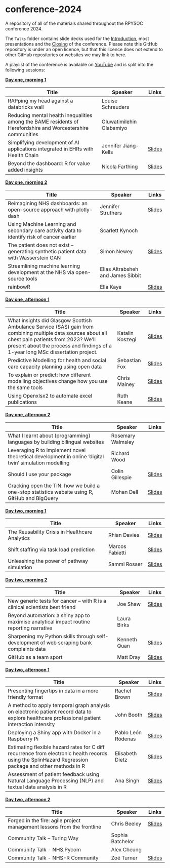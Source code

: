 
# conference-2024

A repository of all of the materials shared throughout the RPYSOC conference 
2024.

The `Talks` folder contains slide decks used for the [Introduction](https://github.com/nhs-r-community/conference-2024/blob/2508114fbaecb020d97308fe1d11aa9d86135f33/Talks/introduction.md), most presentations and the [Closing](https://github.com/nhs-r-community/conference-2024/blob/2508114fbaecb020d97308fe1d11aa9d86135f33/Talks/closing.md) of the conference. Please note this GitHub repository is under an open licence, but that this licence does not 
extend to other GitHub repositories or websites we may link to here.

A playlist of the conference is available on 
[YouTube](https://www.youtube.com/playlist?list=PLXCrMzQaI6c2vQUabRSOg9_FCxp6x6cVg) and is split into the following sessions:

**[Day one, morning 1](https://www.youtube.com/watch?v=_ZqlPsDUdSY&list=PLXCrMzQaI6c2vQUabRSOg9_FCxp6x6cVg&index=8&pp=iAQB)**

| Title | Speaker | Links |
|-----|--|-|
| RAPping my head against a databricks wall | Louise Schreuders | |
| Reducing mental health inequalities among the BAME residents of Herefordshire and Worcestershire communities | Oluwatimilehin Olabamiyo | |
| Simplifying development of AI applications integrated in EHRs with Health Chain | Jennifer Jiang-Kells | [Slides](https://github.com/nhs-r-community/conference-2024/blob/18bd063d729bfab457124bf849ed9812e12ba118/Talks/2024-11-21_jiang-kells_building-healthchain.md) |
| Beyond the dashboard: R for value added insights | Nicola Farthing | [Slides](https://github.com/nhs-r-community/conference-2024/blob/18bd063d729bfab457124bf849ed9812e12ba118/Talks/2024-11-21_farthing_r-for-value-added-insights.pptx) |

**[Day one, morning 2](https://www.youtube.com/watch?v=5R7lx4FW7Z0&list=PLXCrMzQaI6c2vQUabRSOg9_FCxp6x6cVg&index=7&pp=iAQB)**

| Title | Speaker | Links |
|-----|--|-|
| Reimagining NHS dashboards: an open-source approach with plotly-dash | Jennifer Struthers | [Slides](https://github.com/nhs-r-community/conference-2024/blob/18bd063d729bfab457124bf849ed9812e12ba118/Talks/2024-11-21_struthers_reimagine-dashboards.pptx) |
| Using Machine Learning and secondary care activity data to identify risk of cancer earlier | Scarlett Kynoch | |
| The patient does not exist – generating synthetic patient data with Wasserstein GAN | Simon Newey | [Slides](https://github.com/nhs-r-community/conference-2024/blob/18bd063d729bfab457124bf849ed9812e12ba118/Talks/2024-11-21_newey_gan.pptx) |
| Streamlining machine learning development at the NHS via open-source tools | Elias Altrabsheh and James Sibbit | |
| rainbowR | Ella Kaye | [Slides](https://github.com/nhs-r-community/conference-2024/blob/18bd063d729bfab457124bf849ed9812e12ba118/Talks/2024-11-21_kaye_rainbowR) |

**[Day one, afternoon 1](https://www.youtube.com/watch?v=JfKWT7YbW0k&list=PLXCrMzQaI6c2vQUabRSOg9_FCxp6x6cVg&index=3&pp=iAQB)**

| Title | Speaker | Links |
|-----|--|-|
| What insights did Glasgow Scottish Ambulance Service (SAS) gain from combining multiple data sources about all chest pain patients from 2023? We'll present about the process and findings of a 1-year long MSc dissertation project. | Katalin Koszegi | [Slides](https://github.com/nhs-r-community/conference-2024/blob/18bd063d729bfab457124bf849ed9812e12ba118/Talks/2024-11-21_koszegi_sas-chest-pain.pptx) |
| Predictive Modelling for health and social care capacity planning using open data | Sebastian Fox | [Slides](https://github.com/nhs-r-community/conference-2024/blob/18bd063d729bfab457124bf849ed9812e12ba118/Talks/2024-11-21_fox_planning-tool.pptx) |
| To explain or predict: how different modelling objectives change how you use the same tools | Chris Mainey | [Slides](https://github.com/nhs-r-community/conference-2024/blob/18bd063d729bfab457124bf849ed9812e12ba118/Talks/2024-11-21_mainey_to_explain_or_predict.md) |
| Using Openxlsx2 to automate excel publications | Ruth Keane | [Slides](https://github.com/nhs-r-community/conference-2024/blob/18bd063d729bfab457124bf849ed9812e12ba118/Talks/2024-11-21_keane_openxlsx2.pptx) |

**[Day one, afternoon 2](https://www.youtube.com/watch?v=KgLsjY7xgAQ&list=PLXCrMzQaI6c2vQUabRSOg9_FCxp6x6cVg&index=6)**

| Title | Speaker | Links |
|-----|--|-|
| What I learnt about (programming) languages by building bilingual websites | Rosemary Walmsley | |
| Leveraging R to implement novel theoretical development in online ‘digital twin’ simulation modelling | Richard Wood | |
| Should I use your package | Colin Gillespie | [Slides](https://nhs-r-community.github.io/conference-2024/Talks/2024-11-21_gillespie_validating-r-packages.pdf) |
| Cracking open the TiN: how we build a one-stop statistics website using R, GitHub and BigQuery | Mohan Dell | [Slides](https://github.com/nhs-r-community/conference-2024/blob/18bd063d729bfab457124bf849ed9812e12ba118/Talks/2024-11-21_dell_cracking-open-the-tin.pptx) |

**[Day two, morning 1](https://www.youtube.com/watch?v=s21lNo3pZVQ&list=PLXCrMzQaI6c2vQUabRSOg9_FCxp6x6cVg&index=5&pp=iAQB)**

| Title | Speaker | Links |
|-----|--|-|
| The Reusability Crisis in Healthcare Analytics | Rhian Davies | [Slides](https://github.com/nhs-r-community/conference-2024/blob/main/Talks/2024-11-22_davies_reusable.md) |
| Shift staffing via task load prediction | Marcos Fabietti | [Slides](https://github.com/nhs-r-community/conference-2024/blob/18bd063d729bfab457124bf849ed9812e12ba118/Talks/2024-11-22_fabietti_shift_staffing.pptx) |
| Unleashing the power of pathway simulation | Sammi Rosser | [Slides](https://github.com/nhs-r-community/conference-2024/blob/18bd063d729bfab457124bf849ed9812e12ba118/Talks/2024-11-22_rosser_power_of_pathway_simulation.md) |

**[Day two, morning 2](https://www.youtube.com/watch?v=TdfkSNIIGps&list=PLXCrMzQaI6c2vQUabRSOg9_FCxp6x6cVg&index=2&pp=iAQB)**

| Title | Speaker | Links |
|-----|--|-|
| New generic tests for cancer – with R is a clinical scientists best friend | Joe Shaw | [Slides](https://github.com/nhs-r-community/conference-2024/blob/18bd063d729bfab457124bf849ed9812e12ba118/Talks/2024-11-22_shaw_new_genetic_tests_for_cancer.pptx) |
| Beyond automation: a shiny app to maximise analytical impact routine reporting narrative | Laura Birks | |
| Sharpening my Python skills through self-development of web scraping bank complaints data | Kenneth Quan | [Slides](https://github.com/nhs-r-community/conference-2024/blob/main/Talks/2024-11-22_quan_sharpening_my_python_skills.pptx) |
| GitHub as a team sport | Matt Dray | [Slides](https://github.com/nhs-r-community/conference-2024/blob/18bd063d729bfab457124bf849ed9812e12ba118/Talks/2024-11-22_dray_github-as-a-team-sport.md) |

**[Day two, afternoon 1](https://www.youtube.com/watch?v=SD_GZ1URYzI&list=PLXCrMzQaI6c2vQUabRSOg9_FCxp6x6cVg&index=1&pp=iAQB)**

| Title | Speaker | Links |
|-----|--|-|
| Presenting fingertips in data in a more friendly format | Rachel Brown | [Slides](https://github.com/nhs-r-community/conference-2024/blob/18bd063d729bfab457124bf849ed9812e12ba118/Talks/2024-11-22_brown_fingertips_data_shiny.md) |
| A method to apply temporal graph analysis on electronic patient record data to explore healthcare professional patient interaction intensity | John Booth | [Slides](https://github.com/nhs-r-community/conference-2024/blob/18bd063d729bfab457124bf849ed9812e12ba118/Talks/2024-11-22_booth_temporal-graph-analysis.pptx) |
| Deploying a Shiny app with Docker in a Raspberry Pi | Pablo León Ródenas | [Slides](https://github.com/nhs-r-community/conference-2024/blob/18bd063d729bfab457124bf849ed9812e12ba118/Talks/2024-11-22_leon_rodenas_docker_shiny.md) |
| Estimating flexible hazard rates for C diff recurrence from electronic health records using the SplinHazard Regression package and other methods in R | Elisabeth Dietz | [Slides](https://nhs-r-community.github.io/conference-2024/Talks/2024-11-22_dietz_survival.html) |
| Assessment of patient feedback using Natural Language Processing (NLP) and textual data analysis in R | Ana Singh | [Slides](https://github.com/nhs-r-community/conference-2024/blob/18bd063d729bfab457124bf849ed9812e12ba118/Talks/2024-11-22_singh_nlp.pptx) |

**[Day two, afternoon 2](https://www.youtube.com/watch?v=z_RkSDTJhj4&list=PLXCrMzQaI6c2vQUabRSOg9_FCxp6x6cVg&index=4&pp=iAQB)**

| Title | Speaker | Links |
|-----|--|-|
| Forged in the fire: agile project management lessons from the frontline | Chris Beeley | [Slides](https://github.com/nhs-r-community/conference-2024/blob/18bd063d729bfab457124bf849ed9812e12ba118/Talks/2024-11-22_beeley_agile-project-management.md) |
| Community Talk – Turing Way | Sophia Batchelor | |
| Community Talk - NHS.Pycom | Alex Cheung | |
| Community Talk - NHS-R Community  | Zoë Turner | [Slides](https://github.com/nhs-r-community/conference-2024/blob/2508114fbaecb020d97308fe1d11aa9d86135f33/Talks/2024-11-22_turner_nhsr-community-talk.md) |
